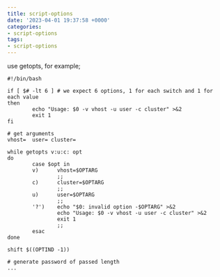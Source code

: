 ```yaml
---
title: script-options
date: '2023-04-01 19:37:58 +0000'
categories:
- script-options
tags:
- script-options
---
```



use getopts, for example;

    #!/bin/bash

    if [ $# -lt 6 ] # we expect 6 options, 1 for each switch and 1 for each value
    then
            echo "Usage: $0 -v vhost -u user -c cluster" >&2
            exit 1
    fi

    # get arguments
    vhost=  user= cluster=

    while getopts v:u:c: opt
    do
            case $opt in
            v)      vhost=$OPTARG
                    ;;
            c)      cluster=$OPTARG
                    ;;
            u)      user=$OPTARG
                    ;;
            '?')    echo "$0: invalid option -$OPTARG" >&2
                    echo "Usage: $0 -v vhost -u user -c cluster" >&2
                    exit 1
                    ;;
            esac
    done

    shift $((OPTIND -1))

    # generate password of passed length
    ...